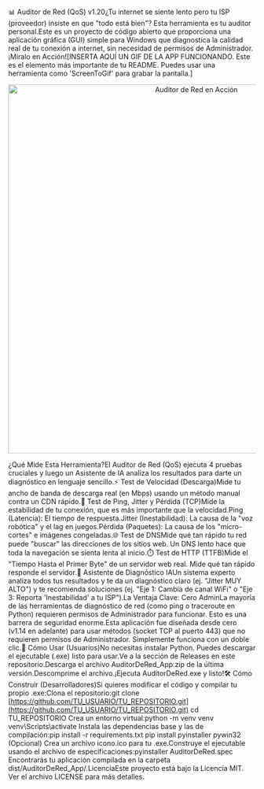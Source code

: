 📊 Auditor de Red (QoS) v1.20¿Tu internet se siente lento pero tu ISP (proveedor) insiste en que "todo está bien"? Esta herramienta es tu auditor personal.Este es un proyecto de código abierto que proporciona una aplicación gráfica (GUI) simple para Windows que diagnostica la calidad real de tu conexión a internet, sin necesidad de permisos de Administrador.¡Míralo en Acción![INSERTA AQUÍ UN GIF DE LA APP FUNCIONANDO. Este es el elemento más importante de tu README. Puedes usar una herramienta como 'ScreenToGif' para grabar la pantalla.]<p align="center"><img src="URL_DE_TU_GIF_AQUI" alt="Auditor de Red en Acción" width="750"/></p>¿Qué Mide Esta Herramienta?El Auditor de Red (QoS) ejecuta 4 pruebas cruciales y luego un Asistente de IA analiza los resultados para darte un diagnóstico en lenguaje sencillo.⚡ Test de Velocidad (Descarga)Mide tu ancho de banda de descarga real (en Mbps) usando un método manual contra un CDN rápido.📡 Test de Ping, Jitter y Pérdida (TCP)Mide la estabilidad de tu conexión, que es más importante que la velocidad.Ping (Latencia): El tiempo de respuesta.Jitter (Inestabilidad): La causa de la "voz robótica" y el lag en juegos.Pérdida (Paquetes): La causa de los "micro-cortes" e imágenes congeladas.🌐 Test de DNSMide qué tan rápido tu red puede "buscar" las direcciones de los sitios web. Un DNS lento hace que toda la navegación se sienta lenta al inicio.⏱️ Test de HTTP (TTFB)Mide el "Tiempo Hasta el Primer Byte" de un servidor web real. Mide qué tan rápido responde el servidor.🧠 Asistente de Diagnóstico IAUn sistema experto analiza todos tus resultados y te da un diagnóstico claro (ej. "Jitter MUY ALTO") y te recomienda soluciones (ej. "Eje 1: Cambia de canal WiFi" o "Eje 3: Reporta 'Inestabilidad' a tu ISP").La Ventaja Clave: Cero AdminLa mayoría de las herramientas de diagnóstico de red (como ping o traceroute en Python) requieren permisos de Administrador para funcionar. Esto es una barrera de seguridad enorme.Esta aplicación fue diseñada desde cero (v1.14 en adelante) para usar métodos (socket TCP al puerto 443) que no requieren permisos de Administrador. Simplemente funciona con un doble clic.🚀 Cómo Usar (Usuarios)No necesitas instalar Python. Puedes descargar el ejecutable (.exe) listo para usar.Ve a la sección de Releases en este repositorio.Descarga el archivo AuditorDeRed_App.zip de la última versión.Descomprime el archivo.¡Ejecuta AuditorDeRed.exe y listo!🛠️ Cómo Construir (Desarrolladores)Si quieres modificar el código y compilar tu propio .exe:Clona el repositorio:git clone [https://github.com/TU_USUARIO/TU_REPOSITORIO.git](https://github.com/TU_USUARIO/TU_REPOSITORIO.git)
cd TU_REPOSITORIO
Crea un entorno virtual:python -m venv venv
venv\Scripts\activate
Instala las dependencias base y las de compilación:pip install -r requirements.txt
pip install pyinstaller pywin32
(Opcional) Crea un archivo icono.ico para tu .exe.Construye el ejecutable usando el archivo de especificaciones:pyinstaller AuditorDeRed.spec
Encontrarás tu aplicación compilada en la carpeta dist/AuditorDeRed_App/.LicenciaEste proyecto está bajo la Licencia MIT. Ver el archivo LICENSE para más detalles.
